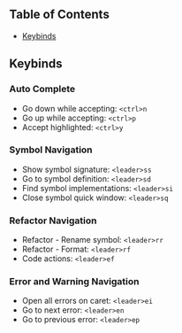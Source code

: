 ## Table of Contents
- [Keybinds](#keybinds)


## Keybinds <a name = "keybinds"></a>

### Auto Complete
- Go down while accepting: `<ctrl>n`
- Go up while accepting: `<ctrl>p`
- Accept highlighted: `<ctrl>y`

### Symbol Navigation
- Show symbol signature: `<leader>ss`
- Go to symbol definition: `<leader>sd`
- Find symbol implementations: `<leader>si`
- Close symbol quick window: `<leader>sq`

### Refactor Navigation
- Refactor - Rename symbol: `<leader>rr`
- Refactor - Format: `<leader>rf`
- Code actions: `<leader>ef`

### Error and Warning Navigation
- Open all errors on caret: `<leader>ei`
- Go to next error: `<leader>en`
- Go to previous error: `<leader>ep`


